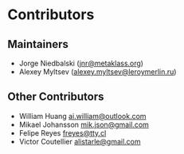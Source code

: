 # Contributors

## Maintainers

* Jorge Niedbalski (<jnr@metaklass.org>)
* Alexey Myltsev (<alexey.myltsev@leroymerlin.ru>)

## Other Contributors

* William Huang <ai.william@outlook.com>
* Mikael Johansson <mik.json@gmail.com>
* Felipe Reyes <freyes@tty.cl>
* Victor Coutellier <alistarle@gmail.com>
